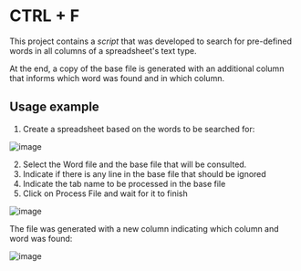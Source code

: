 # CTRL + F

This project contains a _script_ that was developed to search for pre-defined words in all columns of a spreadsheet's text type.

At the end, a copy of the base file is generated with an additional column that informs which word was found and in which column.


## Usage example

1. Create a spreadsheet based on the words to be searched for:

 ![image](https://github.com/user-attachments/assets/e516a57e-935b-4d05-ba89-5a12d33bd4c0)

2. Select the Word file and the base file that will be consulted.
3. Indicate if there is any line in the base file that should be ignored
4. Indicate the tab name to be processed in the base file
5. Click on Process File and wait for it to finish

![image](https://github.com/user-attachments/assets/1cc77b1c-b4b5-43ed-8170-c1a68c66bf5e)

The file was generated with a new column indicating which column and word was found:

![image](https://github.com/user-attachments/assets/dd2361e7-862e-4a62-bb13-0da86f5923f3)
